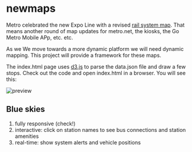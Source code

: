 # newmaps

Metro celebrated the new Expo Line with a revised [rail system map](https://media.metro.net/riding_metro/maps/images/rail_map.pdf). That means another round of map updates for metro.net, the kiosks, the Go Metro Mobile APp, etc. etc.

As we We move towards a more dynamic platform we will need dynamic mapping. This project will provide a framework for these maps.

The index.html page uses [d3.js](https://d3js.org) to parse the data.json file and draw a few stops. Check out the code and open index.html in a browser. You will see this:

![preview](https://www.evernote.com/l/ADM1aNMz3zdPFLpDXhYtXatKJUB46MgLvO0B/image.png)

## Blue skies

1. fully responsive (check!)
2. interactive: click on station names to see bus connections and station amenities
3. real-time: show system alerts and vehicle positions
